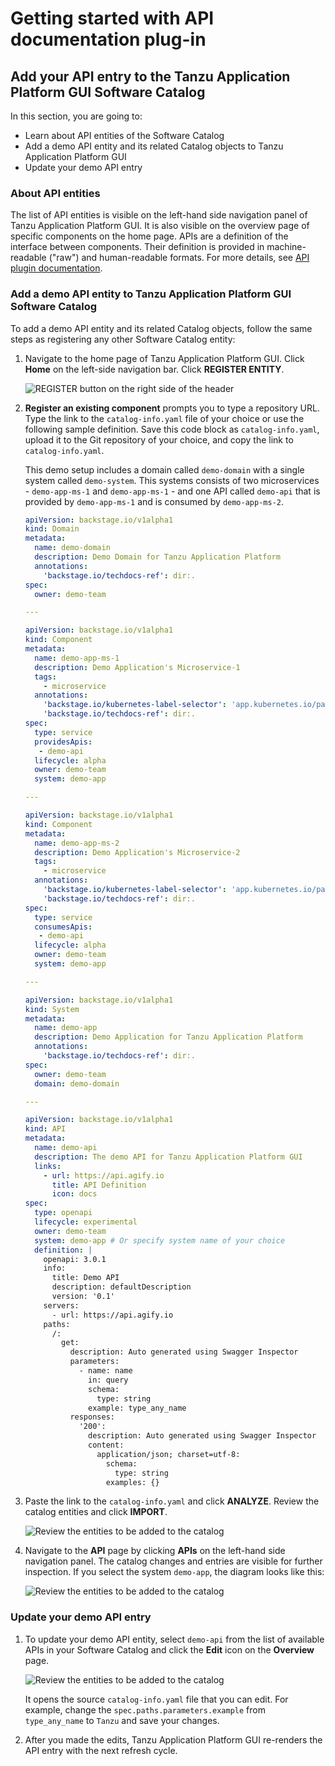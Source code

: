 # Getting started with API documentation plug-in

## <a id="dev-first-app"></a>Add your API entry to the Tanzu Application Platform GUI Software Catalog

In this section, you are going to:

  - Learn about API entities of the Software Catalog
  - Add a demo API entity and its related Catalog objects to Tanzu Application Platform GUI
  - Update your demo API entry

### <a id="about-app-accs"></a>About API entities

The list of API entities is visible on the left-hand side navigation panel of Tanzu Application Platform GUI. It is also visible on the overview page of specific components on the home page. APIs are a definition of the interface between components. Their definition is provided in machine-readable ("raw")  and human-readable formats. For more details, see [API plugin documentation](api-docs.md).

### <a id="deploy-your-app"></a>Add a demo API entity to Tanzu Application Platform GUI Software Catalog

To add a demo API entity and its related Catalog objects, follow the same steps as registering any other Software Catalog entity:

1. Navigate to the home page of Tanzu Application Platform GUI. Click **Home** on the left-side navigation bar.
   Click **REGISTER ENTITY**.

    ![REGISTER button on the right side of the header](../images/../../images/getting-started-tap-gui-5.png)

1. **Register an existing component** prompts you to type a repository URL. Type the link to the `catalog-info.yaml` file of your choice or use the following sample definition. Save this code block as `catalog-info.yaml`, upload it to the Git repository of your choice, and copy the link to `catalog-info.yaml`.

    This demo setup includes a domain called `demo-domain` with a single system called `demo-system`. This systems consists of two microservices - `demo-app-ms-1` and `demo-app-ms-1` - and one API called `demo-api` that is provided by `demo-app-ms-1` and is consumed by `demo-app-ms-2`.

    ```yaml
    apiVersion: backstage.io/v1alpha1
    kind: Domain
    metadata:
      name: demo-domain
      description: Demo Domain for Tanzu Application Platform
      annotations:
        'backstage.io/techdocs-ref': dir:.
    spec:
      owner: demo-team

    ---

    apiVersion: backstage.io/v1alpha1
    kind: Component
    metadata:
      name: demo-app-ms-1
      description: Demo Application's Microservice-1
      tags:
        - microservice
      annotations:
        'backstage.io/kubernetes-label-selector': 'app.kubernetes.io/part-of=demo-app-ms-1'
        'backstage.io/techdocs-ref': dir:.
    spec:
      type: service
      providesApis:
       - demo-api
      lifecycle: alpha
      owner: demo-team
      system: demo-app

    ---

    apiVersion: backstage.io/v1alpha1
    kind: Component
    metadata:
      name: demo-app-ms-2
      description: Demo Application's Microservice-2
      tags:
        - microservice
      annotations:
        'backstage.io/kubernetes-label-selector': 'app.kubernetes.io/part-of=demo-app-ms-2'
        'backstage.io/techdocs-ref': dir:.
    spec:
      type: service
      consumesApis:
       - demo-api
      lifecycle: alpha
      owner: demo-team
      system: demo-app

    ---

    apiVersion: backstage.io/v1alpha1
    kind: System
    metadata:
      name: demo-app
      description: Demo Application for Tanzu Application Platform
      annotations:
        'backstage.io/techdocs-ref': dir:.
    spec:
      owner: demo-team
      domain: demo-domain

    ---

    apiVersion: backstage.io/v1alpha1
    kind: API
    metadata:
      name: demo-api
      description: The demo API for Tanzu Application Platform GUI
      links:
        - url: https://api.agify.io
          title: API Definition
          icon: docs
    spec:
      type: openapi
      lifecycle: experimental
      owner: demo-team
      system: demo-app # Or specify system name of your choice
      definition: |
        openapi: 3.0.1
        info:
          title: Demo API
          description: defaultDescription
          version: '0.1'
        servers:
          - url: https://api.agify.io
        paths:
          /:
            get:
              description: Auto generated using Swagger Inspector
              parameters:
                - name: name
                  in: query
                  schema:
                    type: string
                  example: type_any_name
              responses:
                '200':
                  description: Auto generated using Swagger Inspector
                  content:
                    application/json; charset=utf-8:
                      schema:
                        type: string
                      examples: {}
    ```

1. Paste the link to the `catalog-info.yaml` and click **ANALYZE**. Review the catalog entities and click **IMPORT**.

    ![Review the entities to be added to the catalog](./tap-gui/images/../../../images/api-plugin-7.png)

1. Navigate to the **API** page by clicking **APIs** on the left-hand side navigation panel. The catalog changes and entries are visible for further inspection. If you select the system `demo-app`, the diagram looks like this:


    ![Review the entities to be added to the catalog](./tap-gui/images/../../../images/api-plugin-8.png)


### <a id="deploy-your-app"></a>Update your demo API entry

1. To update your demo API entity, select `demo-api` from the list of available APIs in your Software Catalog and click the **Edit** icon on the **Overview** page.

    ![Review the entities to be added to the catalog](./tap-gui/images/../../../images/api-plugin-9.png)

    It opens the source `catalog-info.yaml` file that you can edit. For example, change the `spec.paths.parameters.example` from `type_any_name` to `Tanzu` and save your changes.

2. After you made the edits, Tanzu Application Platform GUI re-renders the API entry with the next refresh cycle.
